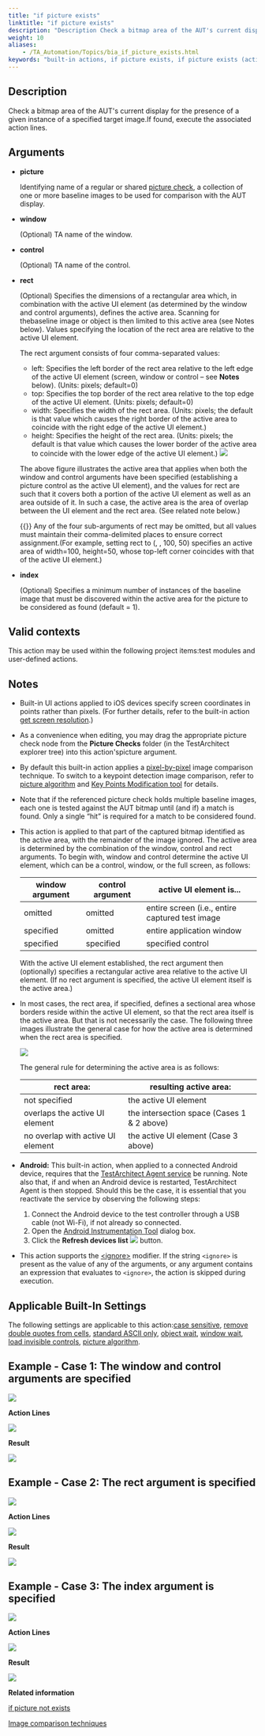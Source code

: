 ```yaml
--- 
title: "if picture exists"
linktitle: "if picture exists"
description: "Description Check a bitmap area of the AUT's current display for the presence of a given instance of a specified target image. If found, execute the associated action lines. Arguments picture ..."
weight: 10
aliases: 
    - /TA_Automation/Topics/bia_if_picture_exists.html
keywords: "built-in actions, if picture exists, if picture exists (action), iOS (action), if picture exists, Android (action)"
---
```


## Description

Check a bitmap area of the AUT's current display for the presence of a given instance of a specified target image.If found, execute the associated action lines.

## Arguments

-   **picture**

    Identifying name of a regular or shared [picture check](/user-guide/projects-and-project-items/project-items/picture-checks/), a collection of one or more baseline images to be used for comparison with the AUT display.

-   **window**

    \(Optional\) TA name of the window.

-   **control**

    \(Optional\) TA name of the control.

-   **rect**

    \(Optional\) Specifies the dimensions of a rectangular area which, in combination with the active UI element \(as determined by the window and control arguments\), defines the active area. Scanning for thebaseline image or object is then limited to this active area \(see Notes below\). Values specifying the location of the rect area are relative to the active UI element.

    The rect argument consists of four comma-separated values:

    -   left: Specifies the left border of the rect area relative to the left edge of the active UI element \(screen, window or control – see **Notes** below\). \(Units: pixels; default=0\)
    -   top: Specifies the top border of the rect area relative to the top edge of the active UI element. \(Units: pixels; default=0\)
    -   width: Specifies the width of the rect area. \(Units: pixels; the default is that value which causes the right border of the active area to coincide with the right edge of the active UI element.\)
    -   height: Specifies the height of the rect area. \(Units: pixels; the default is that value which causes the lower border of the active area to coincide with the lower edge of the active UI element.\)
    ![](/images/TA_Automation/Images/picture_check_area_specs_01.png)

    The above figure illustrates the active area that applies when both the window and control arguments have been specified \(establishing a picture control as the active UI element\), and the values for rect are such that it covers both a portion of the active UI element as well as an area outside of it. In such a case, the active area is the area of overlap between the UI element and the rect area. \(See related note below.\)

    {{<note>}} Any of the four sub-arguments of rect may be omitted, but all values must maintain their comma-delimited places to ensure correct assignment.\(For example, setting rect to \(, , 100, 50\) specifies an active area of width=100, height=50, whose top-left corner coincides with that of the active UI element.\)

-   **index**

    \(Optional\) Specifies a minimum number of instances of the baseline image that must be discovered within the active area for the picture to be considered as found \(default = 1\).


## Valid contexts

This action may be used within the following project items:test modules and user-defined actions.

## Notes

-   Built-in UI actions applied to iOS devices specify screen coordinates in points rather than pixels. \(For further details, refer to the built-in action [get screen resolution](/automation-guide/action-based-testing-language/built-in-actions/system-actions/operating-system/get-screen-resolution#li.ios.get_screen_resolution).\)
-   As a convenience when editing, you may drag the appropriate picture check node from the **Picture Checks** folder \(in the TestArchitect explorer tree\) into this action'spicture argument.
-   By default this built-in action applies a [pixel-by-pixel](/automation-guide/action-based-testing-language/the-test-language/image-comparison-techniques) image comparison technique. To switch to a keypoint detection image comparison, refer to [picture algorithm](/automation-guide/action-based-testing-language/built-in-settings/other-settings/picture-algorithm) and [Key Points Modification tool](/user-guide/projects-and-project-items/project-items/picture-checks/key-points-modification-tool/) for details.
-   Note that if the referenced picture check holds multiple baseline images, each one is tested against the AUT bitmap until \(and if\) a match is found. Only a single “hit” is required for a match to be considered found.
-   This action is applied to that part of the captured bitmap identified as the active area, with the remainder of the image ignored. The active area is determined by the combination of the window, control and rect arguments. To begin with, window and control determine the active UI element, which can be a control, window, or the full screen, as follows:

    |window argument|control argument|active UI element is...|
    |---------------|----------------|-----------------------|
    |omitted|omitted|entire screen \(i.e., entire captured test image|
    |specified|omitted|entire application window|
    |specified|specified|specified control|

    With the active UI element established, the rect argument then \(optionally\) specifies a rectangular active area relative to the active UI element. \(If no rect argument is specified, the active UI element itself is the active area.\)

-   In most cases, the rect area, if specified, defines a sectional area whose borders reside within the active UI element, so that the rect area itself is the active area. But that is not necessarily the case. The following three images illustrate the general case for how the active area is determined when the rect area is specified.

    ![](/images/TA_Automation/Images/ocr_area_specs_02.png)

    The general rule for determining the active area is as follows:

    |rect area:|resulting active area:|
    |----------|----------------------|
    |not specified|the active UI element|
    |overlaps the active UI element|the intersection space \(Cases 1 & 2 above\)|
    |no overlap with active UI element|the active UI element \(Case 3 above\)|

-   **Android:** This built-in action, when applied to a connected Android device, requires that the [TestArchitect Agent service](/automation-guide/application-testing/mobile-testing/testing-mobile-applications/android-automation/setting-up-the-test-environment/setting-up-android-automation/about-testarchitect-agent-in-android/) be running. Note also that, if and when an Android device is restarted, TestArchitect Agent is then stopped. Should this be the case, it is essential that you reactivate the service by observing the following steps:
    1.  Connect the Android device to the test controller through a USB cable \(not Wi-Fi\), if not already so connected.
    2.  Open the [Android Instrumentation Tool](/automation-guide/application-testing/mobile-testing/testing-mobile-applications/android-automation/android-instrumentation-tool/) dialog box.
    3.  Click the **Refresh devices list** ![](/images/Android/Images/Refresh_device_list_btn.png) button.
-   This action supports the [<ignore\>](/automation-guide/action-based-testing-language/the-test-language/ignoring-actions) modifier. If the string `<ignore>` is present as the value of any of the arguments, or any argument contains an expression that evaluates to `<ignore>`, the action is skipped during execution.

## Applicable Built-In Settings

The following settings are applicable to this action:[case sensitive](/automation-guide/action-based-testing-language/built-in-settings/value-settings/case-sensitive), [remove double quotes from cells](/automation-guide/action-based-testing-language/built-in-settings/value-settings/remove-double-quotes-from-cells), [standard ASCII only](/automation-guide/action-based-testing-language/built-in-settings/value-settings/standard-ascii-only), [object wait](/automation-guide/action-based-testing-language/built-in-settings/timing-settings/object-wait), [window wait](/automation-guide/action-based-testing-language/built-in-settings/timing-settings/window-wait), [load invisible controls](/automation-guide/action-based-testing-language/built-in-settings/other-settings/load-invisible-controls), [picture algorithm](/automation-guide/action-based-testing-language/built-in-settings/other-settings/picture-algorithm).

## Example - Case 1: The window and control arguments are specified

![](/images/TA_Automation/Images/bia_if_picture_exists_aut.png)

**Action Lines**

![](/images/TA_Automation/Images/bia_if_picture_exists_pgm.png)

**Result**

![](/images/TA_Automation/Images/bia_if_picture_exists_res.png)

## Example - Case 2: The rect argument is specified

![](/images/TA_Automation/Images/bia_if_picture_exists_aut_2.png)

**Action Lines**

![](/images/TA_Automation/Images/bia_if_picture_exists_pgm_2.png)

**Result**

![](/images/TA_Automation/Images/bia_if_picture_exists_res_2.png)

## Example - Case 3: The index argument is specified

![](/images/TA_Automation/Images/bia_if_picture_exists_aut_3.png)

**Action Lines**

![](/images/TA_Automation/Images/bia_if_picture_exists_pgm_3.png)

**Result**

![](/images/TA_Automation/Images/bia_if_picture_exists_res_3.png)




**Related information**  


[if picture not exists](/automation-guide/action-based-testing-language/built-in-actions/user-interface-actions/picture-handling/if-picture-not-exists)

[Image comparison techniques](/automation-guide/action-based-testing-language/the-test-language/image-comparison-techniques)

